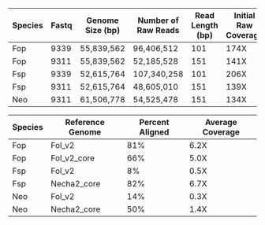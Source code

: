 | Species | Fastq | Genome Size (bp) | Number of Raw Reads | Read Length (bp) | Initial Raw Coverage |
|---|---|---|---|---|---|
| Fop | 9339 | 55,839,562 | 96,406,512 | 101 | 174X |
| Fop | 9311 | 55,839,562 | 52,185,528 | 151 | 141X |
| Fsp | 9339 | 52,615,764 | 107,340,258 | 101 | 206X |
| Fsp | 9311 | 52,615,764 | 48,605,010 | 151 | 139X |
| Neo | 9311 | 61,506,778 | 54,525,478 | 151 | 134X |


| Species | Reference Genome | Percent Aligned | Average Coverage |
|---|---|---|---|
| Fop | Fol_v2 | 81% | 6.2X |
| Fop | Fol_v2_core | 66% | 5.0X |
| Fsp | Fol_v2 | 8% | 0.5X |
| Fsp | Necha2_core | 82% | 6.7X |
| Neo | Fol_v2 | 14% | 0.3X |
| Neo | Necha2_core | 50% | 1.4X |
